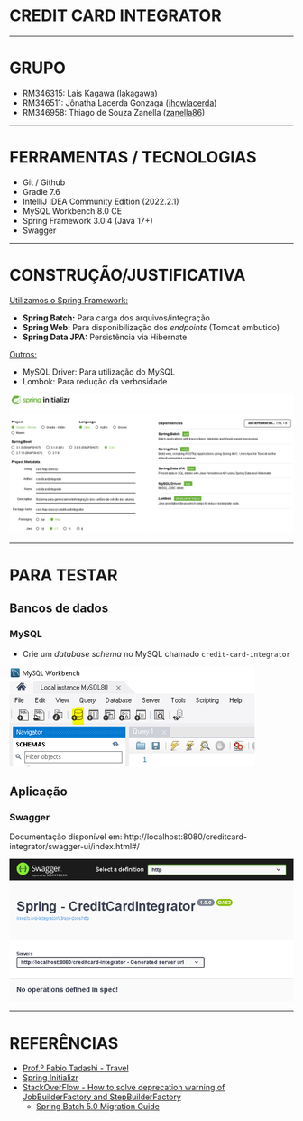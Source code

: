 # CREDIT CARD INTEGRATOR

---
<!-- 
# OVERVIEW

---
--> 
# GRUPO

- RM346315: Lais Kagawa ([lakagawa](https://github.com/lakagawa))
- RM346511: Jônatha Lacerda Gonzaga ([jhowlacerda](https://github.com/jhowlacerda))
- RM346958: Thiago de Souza Zanella ([zanella86](https://github.com/zanella86))

---

# FERRAMENTAS / TECNOLOGIAS

<!-- - [Draw.io](https://app.diagrams.net/) -->
- Git / Github
- Gradle 7.6
- IntelliJ IDEA Community Edition (2022.2.1)
- MySQL Workbench 8.0 CE
- Spring Framework 3.0.4 (Java 17+)
- Swagger

---

# CONSTRUÇÃO/JUSTIFICATIVA

<u>Utilizamos o Spring Framework:</u>

- **Spring Batch:** Para carga dos arquivos/integração
- **Spring Web:** Para disponibilização dos _endpoints_ (Tomcat embutido)
- **Spring Data JPA:** Persistência via Hibernate

<u>Outros:</u>

- MySQL Driver: Para utilização do MySQL
- Lombok: Para redução da verbosidade

![Spring Initializr](docs/spring-initializr-setup.PNG)

---

# PARA TESTAR

## Bancos de dados

### MySQL

- Crie um *database schema* no MySQL chamado `credit-card-integrator`

![MySQL-Create-Schema](docs/mysql-schema-create.PNG)

## Aplicação

### Swagger

Documentação disponível em: http://localhost:8080/creditcard-integrator/swagger-ui/index.html#/

![Swagger - Home](docs/swagger.PNG)

---

# REFERÊNCIAS

- [Prof.º Fabio Tadashi - Travel](https://github.com/fabiotadashi/1SCJR-travel)
- [Spring Initializr](https://start.spring.io/;)
- [StackOverFlow - How to solve deprecation warning of JobBuilderFactory and StepBuilderFactory](https://stackoverflow.com/questions/75508267/how-to-solve-deprecation-warning-of-jobbuilderfactory-and-stepbuilderfactory)
  - [Spring Batch 5.0 Migration Guide](https://github.com/spring-projects/spring-batch/wiki/Spring-Batch-5.0-Migration-Guide)